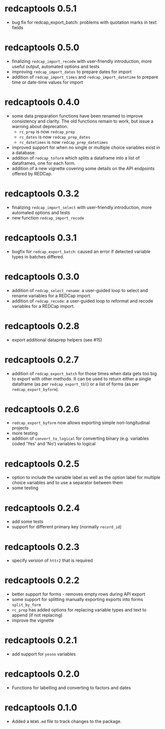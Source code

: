 # redcaptools 0.5.1
* bug fix for redcap_export_batch: problems with quotation marks in text fields

# redcaptools 0.5.0

* finalizing `redcap_import_recode` with user-friendly introduction, more useful output, automated options and tests
* improving `redcap_import_dates` to prepare dates for import
* addition of `redcap_import_times` and `redcap_import_datetime` to prepare time or date-time values for import

# redcaptools 0.4.0

* some data preparation functions have been renamed to improve consistency and clarity. The old functions remain to work, but issue a warning about deprecation.
  * `rc_prep` is now `redcap_prep`
  * `rc_dates` is now `redcap_prep_dates`
  * `rc_datetimes` is now `redcap_prep_datetimes`
* improved support for when no single or multiple choice variables exist in a database
* addition of `redcap_toform` which splits a dataframe into a list of dataframes, one for each form.
* addition of a new vignette covering some details on the API endpoints offered by REDCap.

# redcaptools 0.3.2

* finalizing `redcap_import_select` with user-friendly introduction, more automated options and tests
* new function `redcap_import_recode`

# redcaptools 0.3.1

* bugfix for `redcap_export_batch`: caused an error if detected variable types in batches differed. 

# redcaptools 0.3.0

* addition of `redcap_select_rename`: a user-guided loop to select and rename variables for a REDCap import.
* addition of `redcap_recode`: a user-guided loop to reformat and recode variables for a REDCap import.

# redcaptools 0.2.8

* export additional dataprep helpers (see #15)

# redcaptools 0.2.7

* addition of `redcap_export_batch` for those times when data gets too big to export with other methods. It can be used to return either a single dataframe (as per `redcap_export_tbl`) or a list of forms (as per `redcap_export_byform`).

# redcaptools 0.2.6

* `redcap_export_byform` now allows exporting simple non-longitudinal projects
* more testing
* addition of `convert_to_logical` for converting binary (e.g. variables coded 'Yes' and 'No') variables to logical

# redcaptools 0.2.5

* option to include the variable label as well as the option label for multiple choice variables and to use a separator between them
* some testing

# redcaptools 0.2.4

* add some tests
* support for different primary key (normally `record_id`)

# redcaptools 0.2.3

* specify version of `httr2` that is required

# redcaptools 0.2.2

* better support for forms - removes empty rows during API export
* some support for splitting manually exporting exports into forms `split_by_form`
* `rc_prep` has added options for replacing variable types and text to append (if not replacing)
* improve the vignette

# redcaptools 0.2.1

* add support for `yesno` variables

# redcaptools 0.2.0

* Functions for labelling and converting to factors and dates

# redcaptools 0.1.0

* Added a `NEWS.md` file to track changes to the package.

